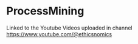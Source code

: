 # ProcessMining
Linked to the Youtube Videos uploaded in channel https://www.youtube.com/@ethicsnomics
